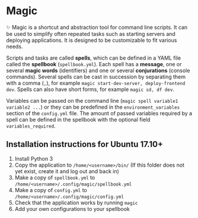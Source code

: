 # Magic

✨ Magic is a shortcut and abstraction tool for command line scripts. It can be used to simplify often repeated tasks such as starting servers and deploying applications. It is designed to be customizable to fit various needs.

Scripts and tasks are called **spells**, which can be defined in a YAML file called the **spellbook** (`spellbook.yml`). Each spell has a **message**, one or several **magic words** (identifiers) and one or several **conjurations** (console commands). Several spells can be cast in succession by separating them with a comma (`,`), for example `magic start-dev-server, deploy-frontend dev`. Spells can also have short forms, for example `magic sd, df dev`.

Variables can be passed on the command line (`magic spell variable1 variable2 ...`) or they can be predefined in the `environment_variables` section of the `config.yml` file. The amount of passed variables required by a spell can be defined in the spellbook with the optional field `variables_required`.

## Installation instructions for Ubuntu 17.10+

1. Install Python 3
2. Copy the application to `/home/<username>/bin/` (If this folder does not yet exist, create it and log out and back in)
3. Make a copy of `spellbook.yml` to `/home/<username>/.config/magic/spellbook.yml`
4. Make a copy of `config.yml` to `/home/<username>/.config/magic/config.yml`
5. Check that the application works by running `magic`
6. Add your own configurations to your spellbook